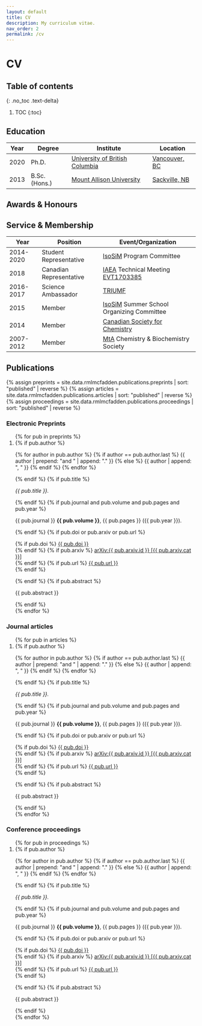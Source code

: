 ```yaml
---
layout: default
title: CV
description: My curriculum vitae.
nav_order: 2
permalink: /cv
---
```


# CV

## Table of contents
{: .no_toc .text-delta}

1. TOC
{:toc}

## Education

<table id="experiments">
   <thead>
      <th>Year</th>
      <th>Degree</th>
      <th>Institute</th>
      <th>Location</th>
   </thead>
   <tbody>
      <tr>
         <td>2020</td>
         <td>Ph.D.</td>
         <td><a href="https://www.ubc.ca/">University of British Columbia</a></td>
         <td><a href="https://vancouver.ca/">Vancouver, BC</a></td>
      </tr>
      <tr>
         <td>2013</td>
         <td>B.Sc. (Hons.)</td>
         <td><a href="https://www.mta.ca/">Mount Allison University</a></td>
         <td><a href="https://sackville.com/">Sackville, NB</a></td>
      </tr>
   </tbody>
</table>

## Awards & Honours

## Service & Membership

<table>
   <thead>
      <th>Year</th>
      <th>Position</th>
      <th>Event/Organization</th>
   </thead>
   <tbody>
      <tr>
         <td>2014-2020</td>
         <td>Student Representative</td>
         <td><a href="http://www.isosim.ubc.ca/">IsoSiM</a> Program Committee</td>
      </tr>
      <tr>
         <td>2018</td>
         <td>Canadian Representative</td>
         <td><a href="https://www.iaea.org/">IAEA</a> Technical Meeting <a href="https://www.iaea.org/events/iaea-technical-meeting-on-novel-multidisciplinary-applications-with-unstable-ion-beams-and-complementary-techniques">EVT1703385</a></td>
      </tr>
      <tr>
         <td>2016-2017</td>
         <td>Science Ambassador</td>
         <td><a href="https://www.triumf.ca/">TRIUMF</a></td>
      </tr>
      <tr>
         <td>2015</td>
         <td>Member</td>
         <td><a href="http://www.isosim.ubc.ca/">IsoSiM</a> Summer School Organizing Committee</td>
      </tr>
      <tr>
         <td>2014</td>
         <td>Member</td>
         <td><a href="https://www.cheminst.ca/about/about-csc/">Canadian Society for Chemistry</a></td>
      </tr>
      <tr>
         <td>2007-2012</td>
         <td>Member</td>
         <td><a href="https://www.mta.ca">MtA</a> Chemistry & Biochemistry Society</td>
      </tr>
   </tbody>
</table>

## Publications

{% assign preprints = site.data.rmlmcfadden.publications.preprints | sort: "published" | reverse %}
{% assign articles = site.data.rmlmcfadden.publications.articles | sort: "published" | reverse %}
{% assign proceedings = site.data.rmlmcfadden.publications.proceedings | sort: "published" | reverse %}

### Electronic Preprints

<ol reversed>
{% for pub in preprints %}
   <li>
   {% if pub.author %}
      <p>
      {% for author in pub.author  %}
         {% if author == pub.author.last %}
            {{ author | prepend: "and " | append: "." }}
         {% else %}
            {{ author | append: ", " }}
         {% endif %}
      {% endfor %}
      </p>
   {% endif %}
   {% if pub.title %}
      <p>
      <i>{{ pub.title }}.</i>
      </p>
   {% endif %}
   {% if pub.journal and pub.volume and pub.pages and pub.year %}
      <p>
      {{ pub.journal }} <b>{{ pub.volume }}</b>, {{ pub.pages }} ({{ pub.year }}).
      </p>
   {% endif %}
   {% if pub.doi or pub.arxiv or pub.url %}
      <p>
      {% if pub.doi %}
         <i class="ai ai-doi"></i>
         <a href="https://doi.org/{{ pub.doi }}">
         {{ pub.doi }}
         </a>
         <br>
      {% endif %}
      {% if pub.arxiv %}
         <i class="ai ai-arxiv"></i>
         <a href="https://arxiv.org/abs/{{ pub.arxiv.id }}">
         arXiv:{{ pub.arxiv.id }} [{{ pub.arxiv.cat }}]
         </a>
         <br>
      {% endif %}
      {% if pub.url %}
         <i class="fa fa-link"></i>
         <a href="{{ pub.url }}">
         {{ pub.url }}
         </a>
         <br>
      {% endif %}
      </p>
   {% endif %}
   {% if pub.abstract %}
      <p>
      {{ pub.abstract }}
      </p>
   {% endif %}
   </li>
{% endfor %}
</ol>

### Journal articles

<ol reversed>
{% for pub in articles %}
   <li>
   {% if pub.author %}
      <p>
      {% for author in pub.author  %}
         {% if author == pub.author.last %}
            {{ author | prepend: "and " | append: "." }}
         {% else %}
            {{ author | append: ", " }}
         {% endif %}
      {% endfor %}
      </p>
   {% endif %}
   {% if pub.title %}
      <p>
      <i>{{ pub.title }}.</i>
      </p>
   {% endif %}
   {% if pub.journal and pub.volume and pub.pages and pub.year %}
      <p>
      {{ pub.journal }} <b>{{ pub.volume }}</b>, {{ pub.pages }} ({{ pub.year }}).
      </p>
   {% endif %}
   {% if pub.doi or pub.arxiv or pub.url %}
      <p>
      {% if pub.doi %}
         <i class="ai ai-doi"></i>
         <a href="https://doi.org/{{ pub.doi }}">
         {{ pub.doi }}
         </a>
         <br>
      {% endif %}
      {% if pub.arxiv %}
         <i class="ai ai-arxiv"></i>
         <a href="https://arxiv.org/abs/{{ pub.arxiv.id }}">
         arXiv:{{ pub.arxiv.id }} [{{ pub.arxiv.cat }}]
         </a>
         <br>
      {% endif %}
      {% if pub.url %}
         <i class="fa fa-link"></i>
         <a href="{{ pub.url }}">
         {{ pub.url }}
         </a>
         <br>
      {% endif %}
      </p>
   {% endif %}
   {% if pub.abstract %}
      <p>
      {{ pub.abstract }}
      </p>
   {% endif %}
   </li>
{% endfor %}
</ol>

### Conference proceedings

<ol reversed>
{% for pub in proceedings %}
   <li>
   {% if pub.author %}
      <p>
      {% for author in pub.author  %}
         {% if author == pub.author.last %}
            {{ author | prepend: "and " | append: "." }}
         {% else %}
            {{ author | append: ", " }}
         {% endif %}
      {% endfor %}
      </p>
   {% endif %}
   {% if pub.title %}
      <p>
      <i>{{ pub.title }}.</i>
      </p>
   {% endif %}
   {% if pub.journal and pub.volume and pub.pages and pub.year %}
      <p>
      {{ pub.journal }} <b>{{ pub.volume }}</b>, {{ pub.pages }} ({{ pub.year }}).
      </p>
   {% endif %}
   {% if pub.doi or pub.arxiv or pub.url %}
      <p>
      {% if pub.doi %}
         <i class="ai ai-doi"></i>
         <a href="https://doi.org/{{ pub.doi }}">
         {{ pub.doi }}
         </a>
         <br>
      {% endif %}
      {% if pub.arxiv %}
         <i class="ai ai-arxiv"></i>
         <a href="https://arxiv.org/abs/{{ pub.arxiv.id }}">
         arXiv:{{ pub.arxiv.id }} [{{ pub.arxiv.cat }}]
         </a>
         <br>
      {% endif %}
      {% if pub.url %}
         <i class="fa fa-link"></i>
         <a href="{{ pub.url }}">
         {{ pub.url }}
         </a>
         <br>
      {% endif %}
      </p>
   {% endif %}
   {% if pub.abstract %}
      <p>
      {{ pub.abstract }}
      </p>
   {% endif %}
   </li>
{% endfor %}
</ol>
